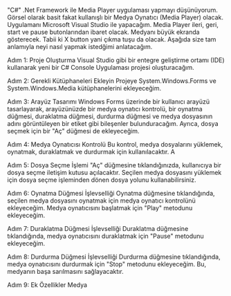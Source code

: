 "C#" .Net Framework ile Media Player uygulaması yapmayı düşünüyorum. Görsel olarak basit fakat kullanışlı bir Medya Oynatıcı (Media Player) olacak. Uygulamanı Microsoft Visual Studio ile yapacağım. Media Player ileri, geri, start ve pause butonlarından ibaret olacak. Medyanı büyük ekranda gösterecek. Tabii ki X button yani çıkma tuşu da olacak. Aşağıda size tam anlamıyla neyi nasıl yapmak istedğimi anlatacağım.

Adım 1: Proje Oluşturma
Visual Studio gibi bir entegre geliştirme ortamı (IDE) kullanarak yeni bir C# Console Uygulaması projesi oluşturacağım.

Adım 2: Gerekli Kütüphaneleri Ekleyin
Projeye System.Windows.Forms ve System.Windows.Media kütüphanelerini ekleyeceğim.

Adım 3: Arayüz Tasarımı
Windows Forms üzerinde bir kullanıcı arayüzü tasarlayarak, arayüzünüzde bir medya oynatıcı kontrolü, bir oynatma düğmesi, duraklatma düğmesi, durdurma düğmesi ve medya dosyasının adını görüntüleyen bir etiket gibi bileşenler bulunduracağım. Ayrıca, dosya seçmek için bir "Aç" düğmesi de ekleyeceğim.

Adım 4: Medya Oynatıcısı Kontrolü
Bu kontrol, medya dosyalarını yüklemek, oynatmak, duraklatmak ve durdurmak için kullanılacaktır. A

Adım 5: Dosya Seçme İşlemi
"Aç" düğmesine tıklandığınızda, kullanıcıya bir dosya seçme iletişim kutusu açılacaktır. Seçilen medya dosyasını yüklemek için dosya seçme işleminden dönen dosya yolunu kullanabilirsiniz.

Adım 6: Oynatma Düğmesi İşlevselliği
Oynatma düğmesine tıklandığında, seçilen medya dosyasını oynatmak için medya oynatıcı kontrolünü ekleyeceğim. Medya oynatıcısını başlatmak için "Play" metodunu ekleyeceğim.

Adım 7: Duraklatma Düğmesi İşlevselliği
Duraklatma düğmesine tıklandığında, medya oynatıcısını duraklatmak için "Pause" metodunu ekleyeceğim.

Adım 8: Durdurma Düğmesi İşlevselliği
Durdurma düğmesine tıklandığında, medya oynatıcısını durdurmak için "Stop" metodunu ekleyeceğim. Bu, medyanın başa sarılmasını sağlayacaktır.

Adım 9: Ek Özellikler
Medya
